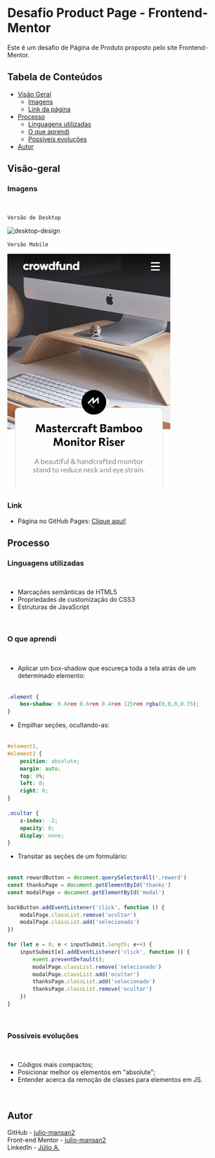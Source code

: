 # Desafio Product Page - Frontend-Mentor

Este é um desafio de Página de Produto proposto pelo site Frontend-Mentor.

## Tabela de Conteúdos

- [Visão Geral](#visão-geral)
    - [Imagens](#imagens)
    - [Link da página](#link)
- [Processo](#processo)
    - [Linguagens utilizadas](#linguagens-utilizadas)
    - [O que aprendi](#o-que-aprendi)
    - [Possíveis evoluções](#possíveis-evoluções)
- [Autor](#autor)

## Visão-geral

### Imagens

<br>

````
Versão de Desktop
````

   <img src="./src/design/desktop-design.gif" alt="desktop-design">

<br>

````
Versão Mobile
````

 <img src="./src/design/mobile-design.gif" alt="mobile-design">

### Link

- Página no GitHub Pages: <a href="https://julio-mansan2.github.io/product-page">Clique aqui!</a>

## Processo

### Linguagens utilizadas

<br>

- Marcações semânticas de HTML5
- Propriedades de customização do CSS3
- Estruturas de JavaScript

<br>

### O que aprendi

<br>

- Aplicar um box-shadow que escureça toda a tela atrás de um determinado elemento:

````css

.element {
    box-shadow: 0.6rem 0.6rem 0.4rem 125rem rgba(0,0,0,0.75);
}

````

- Empilhar seções, ocultando-as:

````css

#element1,
#element2 {
    position: absolute;
    margin: auto;
    top: 0%;
    left: 0;
    right: 0;
}

.ocultar {
    z-index: -2;
    opacity: 0;
    display: none;
}

````

- Transitar as seções de um formulário:

````javascript

const rewardButton = document.querySelectorAll('.reward')
const thanksPage = document.getElementById('thanks')
const modalPage = document.getElementById('modal')

backButton.addEventListener('click', function () {
    modalPage.classList.remove('ocultar')
    modalPage.classList.add('selecionado')
})

for (let e = 0; e < inputSubmit.length; e++) {
    inputSubmit[e].addEventListener('click', function () {
        event.preventDefault();
        modalPage.classList.remove('selecionado')
        modalPage.classList.add('ocultar')
        thanksPage.classList.add('selecionado')
        thanksPage.classList.remove('ocultar')
    })
}

````

<br>

### Possíveis evoluções

<br>

- Códigos mais compactos;
- Posicionar melhor os elementos em "absolute";
- Entender acerca da remoção de classes para elementos em JS.

<br>

## Autor

GitHub - <a href="https://github.com/julio-mansan2">julio-mansan2</a> <br>
Front-end Mentor - <a href="https://www.frontendmentor.io/profile/julio-mansan2">julio-mansan2</a> <br>
LinkedIn - <a href="https://www.linkedin.com/in/j%C3%BAlio-a-mansan-3415a7249/">Júlio A.</a> <br>